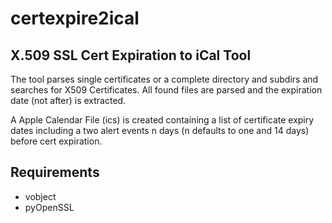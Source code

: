 # certexpire2ical #

## X.509 SSL Cert Expiration to iCal Tool ##

The tool parses single certificates or a complete directory and subdirs and searches for X509 Certificates. All found files are parsed and the expiration date (not after) is extracted.

A Apple Calendar File (ics) is created containing a list of certificate expiry dates including a two alert events n days (n defaults to one and 14 days) before cert expiration.

## Requirements ##

 * vobject
 * pyOpenSSL